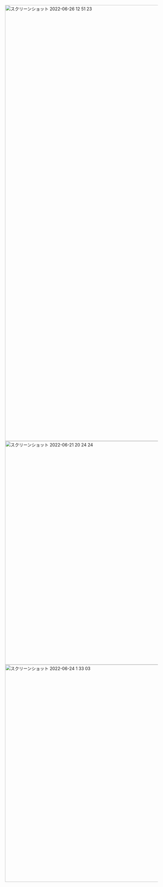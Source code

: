 <img width="1433" alt="スクリーンショット 2022-06-26 12 51 23" src="https://user-images.githubusercontent.com/98261861/175798669-56123320-e5f3-4200-91fb-071c41eaeb1c.png">

<img width="735" alt="スクリーンショット 2022-06-21 20 24 24" src="https://user-images.githubusercontent.com/98261861/174788747-2b70e7c4-1d05-4319-88cf-03c99d149af7.png">
<img width="714" alt="スクリーンショット 2022-06-24 1 33 03" src="https://user-images.githubusercontent.com/98261861/175798648-064ea24b-3161-4692-b35a-d63ed13842e4.png">
